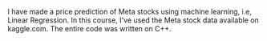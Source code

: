 I have made a price prediction of Meta stocks using machine learning, i.e, Linear Regression. In this course, I've used the Meta stock data available on kaggle.com. The entire code was written on C++. 
